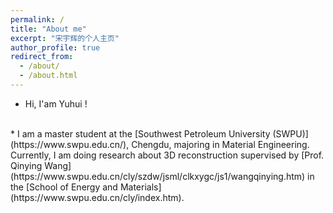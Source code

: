 ```yaml
---
permalink: /
title: "About me"
excerpt: "宋宇辉的个人主页"
author_profile: true
redirect_from: 
  - /about/
  - /about.html
---
```


* Hi, I'am Yuhui !
<br>
* I am a master student at the [Southwest Petroleum University (SWPU)](https://www.swpu.edu.cn/), Chengdu, majoring in Material Engineering. Currently, I am doing research about 3D reconstruction supervised by [Prof. Qinying Wang](https://www.swpu.edu.cn/cly/szdw/jsml/clkxygc/js1/wangqinying.htm) in the [School of Energy and Materials](https://www.swpu.edu.cn/cly/index.htm).





<Getting started>
<this is blod ==== 加粗分割>
<this is -----加粗细分割线>
<second title *xxxx*>

